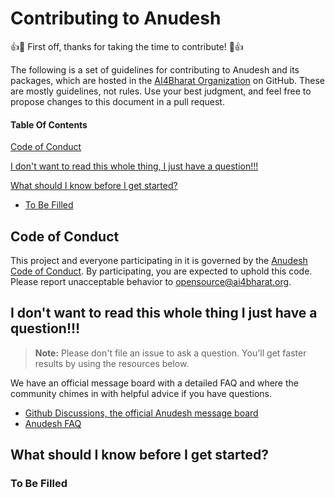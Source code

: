 # Contributing to Anudesh

:+1::tada: First off, thanks for taking the time to contribute! :tada::+1:

The following is a set of guidelines for contributing to Anudesh and its packages, which are hosted in the [AI4Bharat Organization](https://github.com/AI4Bharat) on GitHub. These are mostly guidelines, not rules. Use your best judgment, and feel free to propose changes to this document in a pull request.

#### Table Of Contents

[Code of Conduct](#code-of-conduct)

[I don't want to read this whole thing, I just have a question!!!](#i-dont-want-to-read-this-whole-thing-i-just-have-a-question)

[What should I know before I get started?](#what-should-i-know-before-i-get-started)
  * [To Be Filled](#to-be-filled)



## Code of Conduct

This project and everyone participating in it is governed by the [Anudesh Code of Conduct](CODE_OF_CONDUCT.md). By participating, you are expected to uphold this code. Please report unacceptable behavior to [opensource@ai4bharat.org](mailto:opensource@ai4bharat.org).

## I don't want to read this whole thing I just have a question!!!

> **Note:** Please don't file an issue to ask a question. You'll get faster results by using the resources below.

We have an official message board with a detailed FAQ and where the community chimes in with helpful advice if you have questions.

* [Github Discussions, the official Anudesh message board](https://github.com/AI4Bharat/Anudesh/discussions)
* [Anudesh FAQ](https://github.com/AI4Bharat/Anudesh/wiki)

## What should I know before I get started?

### To Be Filled

